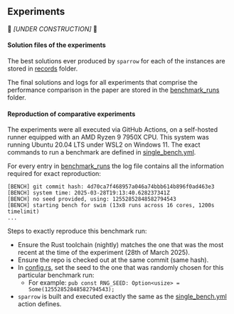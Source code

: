 ## Experiments
🚧 *[UNDER CONSTRUCTION]* 🚧

#### Solution files of the experiments

The best solutions ever produced by `sparrow` for each of the instances are stored in [records](../records) folder.

The final solutions and logs for all experiments that comprise the performance comparison in the paper are stored in the [benchmark_runs](benchmark_runs) folder.

#### Reproduction of comparative experiments
The experiments were all executed via GitHub Actions, on a self-hosted runner equipped with an AMD Ryzen 9 7950X CPU.
This system was running Ubuntu 20.04 LTS under WSL2 on Windows 11.
The exact commands to run a benchmark are defined in [single_bench.yml](../../.github/workflows/single_bench.yml).

For every entry in [benchmark_runs](benchmark_runs) the log file contains all the information required for exact reproduction:
```
[BENCH] git commit hash: 4d70ca7f468957a046a74bbb614b896f0ad463e3
[BENCH] system time: 2025-03-28T19:13:40.628237341Z
[BENCH] no seed provided, using: 12552852848582794543
[BENCH] starting bench for swim (13x8 runs across 16 cores, 1200s timelimit)
...
```

Steps to exactly reproduce this benchmark run:
- Ensure the Rust toolchain (nightly) matches the one that was the most recent at the time of the experiment (28th of March 2025).
- Ensure the repo is checked out at the same commit (same hash).
- In [config.rs](../../src/config.rs), set the seed to the one that was randomly chosen for this particular benchmark run:
    - For example: `pub const RNG_SEED: Option<usize> = Some(12552852848582794543);`
- `sparrow` is built and executed exactly the same as the [single_bench.yml](../../.github/workflows/single_bench.yml) action defines.
